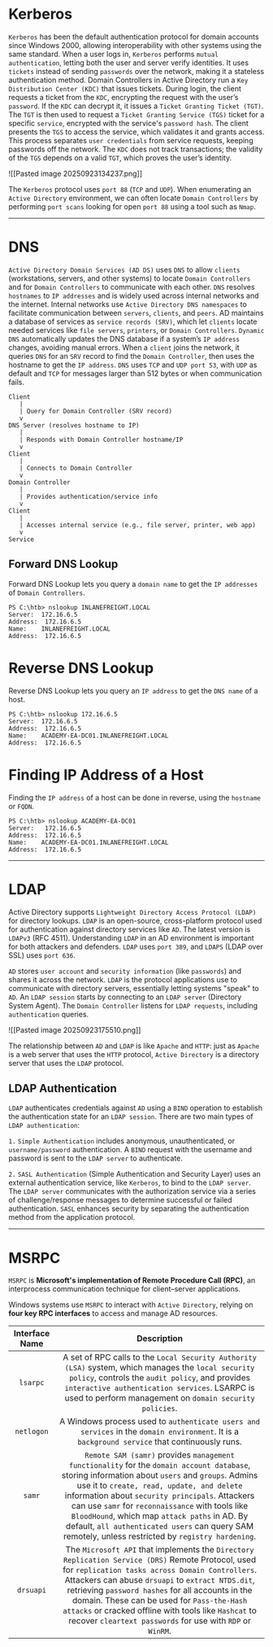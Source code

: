 # Kerberos 

`Kerberos` has been the default authentication protocol for domain accounts since Windows 2000, allowing interoperability with other systems using the same standard. When a user logs in, `Kerberos` performs `mutual authentication`, letting both the user and server verify identities. It uses `tickets` instead of sending `passwords` over the network, making it a stateless authentication method. Domain Controllers in Active Directory run a `Key Distribution Center (KDC)` that issues tickets. During login, the client requests a ticket from the `KDC`, encrypting the request with the user’s `password`. If the `KDC` can decrypt it, it issues a `Ticket Granting Ticket (TGT)`. The `TGT` is then used to request a `Ticket Granting Service (TGS)` ticket for a specific `service`, encrypted with the service's `password hash`. The client presents the `TGS` to access the service, which validates it and grants access. This process separates `user credentials` from service requests, keeping passwords off the network. The `KDC` does not track transactions; the validity of the `TGS` depends on a valid `TGT`, which proves the user’s identity.

![[Pasted image 20250923134237.png]]

The `Kerberos` protocol uses `port 88` (`TCP` and `UDP`). When enumerating an `Active Directory` environment, we can often locate `Domain Controllers` by performing `port scans` looking for open `port 88` using a tool such as `Nmap`.

---

# DNS

`Active Directory Domain Services (AD DS)` uses `DNS` to allow `clients` (workstations, servers, and other systems) to locate `Domain Controllers` and for `Domain Controllers` to communicate with each other. `DNS` resolves `hostnames` to `IP addresses` and is widely used across internal networks and the internet. Internal networks use `Active Directory DNS namespaces` to facilitate communication between `servers`, `clients`, and `peers`. AD maintains a database of services as `service records (SRV)`, which let `clients` locate needed services like `file servers`, `printers`, or `Domain Controllers`. `Dynamic DNS` automatically updates the DNS database if a system’s `IP address` changes, avoiding manual errors. When a `client` joins the network, it queries `DNS` for an `SRV` record to find the `Domain Controller`, then uses the hostname to get the `IP address`. `DNS` uses `TCP` and `UDP port 53`, with `UDP` as default and `TCP` for messages larger than 512 bytes or when communication fails.

```
Client
   |
   | Query for Domain Controller (SRV record)
   v
DNS Server (resolves hostname to IP)
   |
   | Responds with Domain Controller hostname/IP
   v
Client
   |
   | Connects to Domain Controller
   v
Domain Controller
   |
   | Provides authentication/service info
   v
Client
   |
   | Accesses internal service (e.g., file server, printer, web app)
   v
Service
```

## Forward DNS Lookup

Forward DNS Lookup lets you query a `domain name` to get the `IP addresses` of `Domain Controllers`.

```nginx
PS C:\htb> nslookup INLANEFREIGHT.LOCAL
Server:  172.16.6.5
Address:  172.16.6.5
Name:    INLANEFREIGHT.LOCAL
Address:  172.16.6.5
```

# Reverse DNS Lookup

Reverse DNS Lookup lets you query an `IP address` to get the `DNS name` of a host.

```nginx
PS C:\htb> nslookup 172.16.6.5
Server:  172.16.6.5
Address:  172.16.6.5
Name:    ACADEMY-EA-DC01.INLANEFREIGHT.LOCAL
Address:  172.16.6.5
```

# Finding IP Address of a Host

Finding the `IP address` of a host can be done in reverse, using the `hostname` or `FQDN`.

```
PS C:\htb> nslookup ACADEMY-EA-DC01
Server:   172.16.6.5
Address:  172.16.6.5
Name:    ACADEMY-EA-DC01.INLANEFREIGHT.LOCAL
Address:  172.16.6.5
```


---

# LDAP

Active Directory supports `Lightweight Directory Access Protocol (LDAP)` for directory lookups. `LDAP` is an open-source, cross-platform protocol used for authentication against directory services like `AD`. The latest version is `LDAPv3` (RFC 4511). Understanding `LDAP` in an AD environment is important for both attackers and defenders. `LDAP` uses `port 389`, and `LDAPS` (LDAP over SSL) uses `port 636`.

`AD` stores `user account` and `security information` (like `passwords`) and shares it across the network. `LDAP` is the protocol applications use to communicate with directory servers, essentially letting systems "speak" to `AD`. An `LDAP session` starts by connecting to an `LDAP server` (Directory System Agent). The `Domain Controller` listens for `LDAP requests`, including `authentication` queries.

![[Pasted image 20250923175510.png]]

The relationship between `AD` and `LDAP` is like `Apache` and `HTTP`: just as `Apache` is a web server that uses the `HTTP` protocol, `Active Directory` is a directory server that uses the `LDAP` protocol.

## LDAP Authentication

`LDAP` authenticates credentials against `AD` using a `BIND` operation to establish the authentication state for an `LDAP session`. There are two main types of `LDAP authentication`:

`1.` `Simple Authentication` includes anonymous, unauthenticated, or `username/password` authentication. A `BIND` request with the username and password is sent to the `LDAP server` to authenticate.

`2.` `SASL Authentication` (Simple Authentication and Security Layer) uses an external authentication service, like `Kerberos`, to bind to the `LDAP server`. The `LDAP server` communicates with the authorization service via a series of challenge/response messages to determine successful or failed authentication. `SASL` enhances security by separating the authentication method from the application protocol.

---

# MSRPC

`MSRPC` is **Microsoft's implementation of Remote Procedure Call (RPC)**, an interprocess communication technique for client–server applications.

Windows systems use `MSRPC` to interact with `Active Directory`, relying on **four key RPC interfaces** to access and manage AD resources.

| Interface Name |                                                                                                                                                                                                                         Description                                                                                                                                                                                                                          |
| :------------: | :----------------------------------------------------------------------------------------------------------------------------------------------------------------------------------------------------------------------------------------------------------------------------------------------------------------------------------------------------------------------------------------------------------------------------------------------------------: |
|    `lsarpc`    |                                                                                              A set of RPC calls to the `Local Security Authority (LSA)` system, which manages the `local security policy`, controls the `audit policy`, and provides `interactive authentication services`. LSARPC is used to perform management on `domain security policies`.                                                                                              |
|   `netlogon`   |                                                                                                                                                        A Windows process used to `authenticate users and services` in the `domain environment`. It is a `background service` that continuously runs.                                                                                                                                                         |
|     `samr`     | `Remote SAM (samr)` provides `management functionality` for the `domain account database`, storing information about `users` and `groups`. Admins use it to `create, read, update, and delete` information about `security principals`. Attackers can use `samr` for `reconnaissance` with tools like `BloodHound`, which map `attack paths` in AD. By default, `all authenticated users` can query SAM remotely, unless restricted by `registry hardening`. |
|   `drsuapi`    |             The `Microsoft API` that implements the `Directory Replication Service (DRS)` Remote Protocol, used for `replication tasks across Domain Controllers`. Attackers can abuse `drsuapi` to `extract NTDS.dit`, retrieving `password hashes` for all accounts in the domain. These can be used for `Pass-the-Hash attacks` or cracked offline with tools like `Hashcat` to recover `cleartext passwords` for use with `RDP` or `WinRM`.              |
